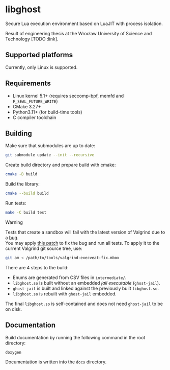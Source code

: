 # libghost

Secure Lua execution environment based on LuaJIT with process isolation.

Result of engineering thesis at the Wrocław University of Science and Technology [TODO :link].

## Supported platforms

Currently, only Linux is supported.

## Requirements

* Linux kernel 5.1+ (requires seccomp-bpf, memfd and `F_SEAL_FUTURE_WRITE`)
* CMake 3.27+
* Python3.11+ (for build-time tools)
* C compiler toolchain

## Building

Make sure that submodules are up to date:

```sh
git submodule update --init --recursive
```

Create build directory and prepare build with cmake:

```sh
cmake -B build
```

Build the library:

```sh
cmake --build build
```

Run tests:

```sh
make -C build test
```

> [!WARNING]
> Tests that create a sandbox will fail with the latest version of Valgrind due to a [bug](https://bugs.kde.org/show_bug.cgi?id=496353).  
> You may apply [this patch](tools/valgrind-execveat-fix.mbox) to fix the bug and run all tests. To apply it to the current Valgrind git source tree, use:
>
> ```sh
> git am < /path/to/tools/valgrind-execveat-fix.mbox
> ```

There are 4 steps to the build:

* Enums are generated from CSV files in `intermediate/`.
* `libghost.so` is built without an embedded *jail executable* (`ghost-jail`).
* `ghost-jail` is built and linked against the previously built `libghost.so`.
* `libghost.so` is rebuilt with `ghost-jail` embedded.

The final `libghost.so` is self-contained and does not need `ghost-jail` to be on disk.

## Documentation

Build documentation by running the following command in the root directory:

```sh
doxygen
```

Documentation is written into the `docs` directory.
